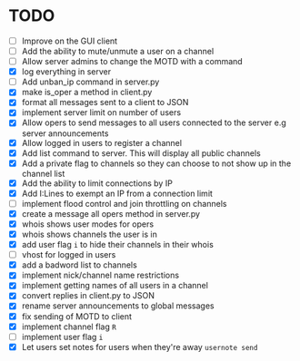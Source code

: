 # TODO
- [ ] Improve on the GUI client
- [ ] Add the ability to mute/unmute a user on a channel
- [ ] Allow server admins to change the MOTD with a command
- [x] log everything in server
- [ ] Add unban_ip command in server.py
- [x] make is_oper a method in client.py
- [x] format all messages sent to a client to JSON
- [x] implement server limit on number of users
- [x] Allow opers to send messages to all users connected to the server e.g server announcements
- [x] Allow logged in users to register a channel
- [x] Add list command to server. This will display all public channels
- [x] Add a private flag to channels so they can choose to not show up in the channel list
- [x] Add the ability to limit connections by IP
- [x] Add I:Lines to exempt an IP from a connection limit
- [ ] implement flood control and join throttling on channels
- [x] create a message all opers method in server.py
- [x] whois shows user modes for opers
- [x] whois shows channels the user is in
- [x] add user flag `i` to hide their channels in their whois
- [ ] vhost for logged in users
- [x] add a badword list to channels
- [x] implement nick/channel name restrictions
- [x] implement getting names of all users in a channel
- [x] convert replies in client.py to JSON
- [x] rename server announcements to global messages
- [x] fix sending of MOTD to client
- [x] implement channel flag `R`
- [ ] implement user flag `i`
- [x] Let users set notes for users when they're away `usernote send`
